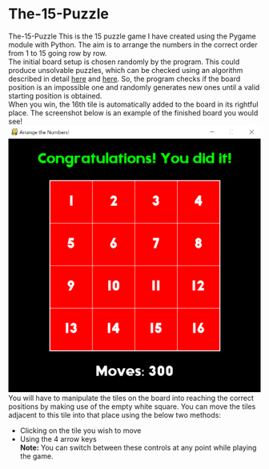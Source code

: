 # The-15-Puzzle
The-15-Puzzle This is the 15 puzzle game I have created using the Pygame module with Python. The aim is to arrange the numbers in the correct order from 1 to 15 going row by row.  
The initial board setup is chosen randomly by the program. This could produce unsolvable puzzles, which can be checked using an algorithm described in detail [here](https://www.cs.bham.ac.uk/~mdr/teaching/modules04/java2/TilesSolvability.html) and [here](https://www.geeksforgeeks.org/check-instance-15-puzzle-solvable/). 
So, the program checks if the board position is an impossible one and randomly generates new ones until a valid starting position is obtained.  
When you win, the 16th tile is automatically added to the board in its rightful place. The screenshot below is an example of the finished board you would see!  
![](https://github.com/Aayushi-R/The-15-Puzzle/blob/master/winning15_ss.PNG)
You will have to manipulate the tiles on the board into reaching the correct positions by making use of the empty white square. You can move the tiles adjacent to this tile into that place using the below two methods:
* Clicking on the tile you wish to move 
* Using the 4 arrow keys  
**Note:** You can switch between these controls at any point while playing the game.
